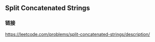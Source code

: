 ## Split Concatenated Strings  
### 链接  
https://leetcode.com/problems/split-concatenated-strings/description/